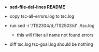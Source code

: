 * __sed-file-del-lines README__

* copy tsc-all-errors.log to tsc.log

* run  sed -i '/TS2304/d;/TS2503/d' ./tsc.log
  * this will filter all name not found errors

* diff tsc.log tsc-goal.log should be nothing
